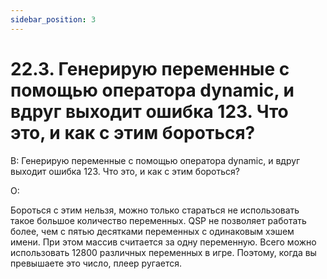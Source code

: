 ```yaml
---
sidebar_position: 3
---
```


# 22.3. Генерирую переменные с помощью оператора dynamic, и вдруг выходит ошибка 123. Что это, и как с этим бороться?
<!-- [:faq_23_03] -->
В: Генерирую переменные с помощью оператора dynamic, и вдруг выходит ошибка 123. Что это, и как с этим бороться?

О:

Бороться с этим нельзя, можно только стараться не использовать такое большое количество переменных. QSP не позволяет работать более, чем с пятью десятками переменных с одинаковым хэшем имени. При этом массив считается за одну переменную. Всего можно использовать 12800 различных переменных в игре. Поэтому, когда вы превышаете это число, плеер ругается.

